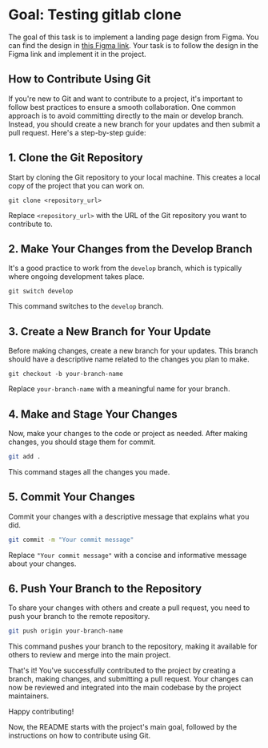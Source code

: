 
# Goal: Testing gitlab clone

The goal of this task is to implement a landing page design from Figma. You can find the design in [this Figma link](https://www.figma.com/file/RLLyYyRsth2grVPjAVLbCB/Website-Design?type=design&node-id=0-1&mode=design). Your task is to follow the design in the Figma link and implement it in the project.

## How to Contribute Using Git

If you're new to Git and want to contribute to a project, it's important to follow best practices to ensure a smooth collaboration. One common approach is to avoid committing directly to the main or develop branch. Instead, you should create a new branch for your updates and then submit a pull request. Here's a step-by-step guide:

## 1. Clone the Git Repository

Start by cloning the Git repository to your local machine. This creates a local copy of the project that you can work on.

```
git clone <repository_url>
```

Replace `<repository_url>` with the URL of the Git repository you want to contribute to.

## 2. Make Your Changes from the Develop Branch

It's a good practice to work from the `develop` branch, which is typically where ongoing development takes place.

```
git switch develop
```

This command switches to the `develop` branch.

## 3. Create a New Branch for Your Update

Before making changes, create a new branch for your updates. This branch should have a descriptive name related to the changes you plan to make.

```
git checkout -b your-branch-name
```

Replace `your-branch-name` with a meaningful name for your branch.

## 4. Make and Stage Your Changes

Now, make your changes to the code or project as needed. After making changes, you should stage them for commit.

```bash
git add .
```

This command stages all the changes you made.

## 5. Commit Your Changes

Commit your changes with a descriptive message that explains what you did.

```bash
git commit -m "Your commit message"
```

Replace `"Your commit message"` with a concise and informative message about your changes.

## 6. Push Your Branch to the Repository

To share your changes with others and create a pull request, you need to push your branch to the remote repository.

```bash
git push origin your-branch-name
```

This command pushes your branch to the repository, making it available for others to review and merge into the main project.

That's it! You've successfully contributed to the project by creating a branch, making changes, and submitting a pull request. Your changes can now be reviewed and integrated into the main codebase by the project maintainers.

Happy contributing!


Now, the README starts with the project's main goal, followed by the instructions on how to contribute using Git.
